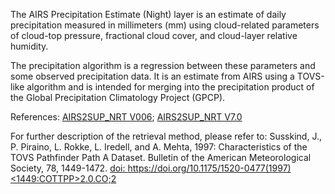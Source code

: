 The AIRS Precipitation Estimate (Night) layer is an estimate of daily precipitation measured in millimeters (mm) using cloud-related parameters of cloud-top pressure, fractional cloud cover, and cloud-layer relative humidity.

The precipitation algorithm is a regression between these parameters and some observed precipitation data. It is an estimate from AIRS using a TOVS-like algorithm and is intended for merging into the precipitation product of the Global Precipitation Climatology Project (GPCP).

References: [AIRS2SUP_NRT V006](https://disc.gsfc.nasa.gov/datacollection/AIRS2SUP_NRT_006.html); [AIRS2SUP_NRT V7.0](https://disc.gsfc.nasa.gov/datacollection/AIRS2SUP_NRT_7.0.html)

For further description of the retrieval method, please refer to:
Susskind, J., P. Piraino, L. Rokke, L. Iredell, and A. Mehta, 1997: Characteristics of the TOVS Pathfinder Path A Dataset. Bulletin of the American Meteorological Society, 78, 1449-1472. [doi: https://doi.org/10.1175/1520-0477(1997)<1449:COTTPP>2.0.CO;2](https://doi.org/10.1175%2F1520-0477%281997%29078%3C1449%3ACOTTPP%3E2.0.CO%3B2)
